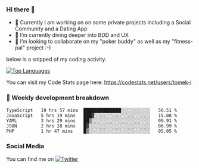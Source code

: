 ### Hi there 👋


- 🔭 Currently I am working on on some private projects including a Social Community and a Dating App
- 🌱 I’m currently diving deeper into BDD and UX
- 👯 I’m looking to collaborate on my "poker buddy" as well as my "fitness-pal" project :-)

below is a snipped of my coding activity.
<!--
**tomek-i/tomek-i** is a ✨ _special_ ✨ repository because its `README.md` (this file) appears on your GitHub profile.

Here are some ideas to get you started:

- 🔭 I’m currently working on ...
- 🌱 I’m currently learning ...
- 👯 I’m looking to collaborate on ...
- 🤔 I’m looking for help with ...
- 💬 Ask me about ...
- 📫 How to reach me: ...
- 😄 Pronouns: ...
- ⚡ Fun fact: ...
-->
[![Top Languages](https://github-readme-stats.vercel.app/api/top-langs/?username=tomek-i&layout=compact)](https://github.com/tomek-i)

You can visit my Code Stats page here: https://codestats.net/users/tomek-i

### 💬 Weekly development breakdown
<!--START_SECTION:waka-->
```text
TypeScript   19 hrs 57 mins  ██████████████░░░░░░░░░░░   56.51 % 
JavaScript   5 hrs 19 mins   ███▓░░░░░░░░░░░░░░░░░░░░░   15.08 % 
YAML         3 hrs 29 mins   ██▒░░░░░░░░░░░░░░░░░░░░░░   09.91 % 
JSON         2 hrs 28 mins   █▓░░░░░░░░░░░░░░░░░░░░░░░   06.99 % 
PHP          1 hr 47 mins    █▒░░░░░░░░░░░░░░░░░░░░░░░   05.05 % 
```
<!--END_SECTION:waka-->

<!-- Actual text -->

### Social Media
You can find me on [![Twitter][1.2]][1]

<!-- Icons -->

[1.2]: http://i.imgur.com/wWzX9uB.png 


<!-- Links to your social media accounts -->

[1]: https://twitter.com/tomek_i
